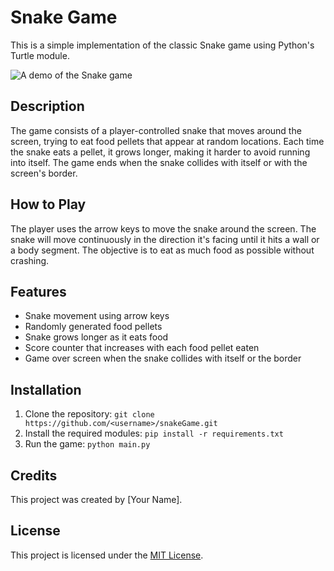 # Snake Game

This is a simple implementation of the classic Snake game using Python's Turtle module.

![A demo of the Snake game](https://imgur.com/a/Dob2UdH)

## Description

The game consists of a player-controlled snake that moves around the screen, trying to eat food pellets that appear at random locations. Each time the snake eats a pellet, it grows longer, making it harder to avoid running into itself. The game ends when the snake collides with itself or with the screen's border.

## How to Play

The player uses the arrow keys to move the snake around the screen. The snake will move continuously in the direction it's facing until it hits a wall or a body segment. The objective is to eat as much food as possible without crashing.

## Features

- Snake movement using arrow keys
- Randomly generated food pellets
- Snake grows longer as it eats food
- Score counter that increases with each food pellet eaten
- Game over screen when the snake collides with itself or the border

## Installation

1. Clone the repository: `git clone https://github.com/<username>/snakeGame.git`
2. Install the required modules: `pip install -r requirements.txt`
3. Run the game: `python main.py`

## Credits

This project was created by [Your Name].

## License

This project is licensed under the [MIT License](https://opensource.org/licenses/MIT).
